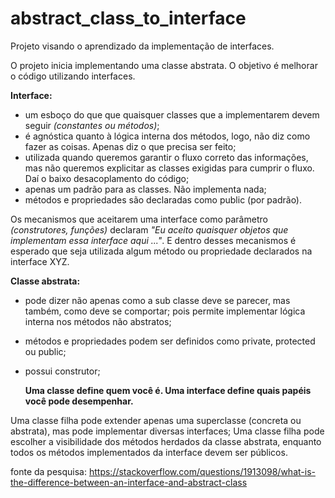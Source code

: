 # abstract_class_to_interface
Projeto visando o aprendizado da implementação de interfaces.

O projeto inicia implementando uma classe abstrata. O objetivo é melhorar o código utilizando interfaces.

**Interface:**
  - um esboço do que que quaisquer classes que a implementarem devem seguir *(constantes ou métodos)*;
  - é agnóstica quanto à lógica interna dos métodos, logo, não diz como fazer as coisas. Apenas diz o que precisa ser feito;
  - utilizada quando queremos garantir o fluxo correto das informações, mas não queremos explicitar as classes exigidas para cumprir o fluxo. Daí
    o baixo desacoplamento do código;
  - apenas um padrão para as classes. Não implementa nada;
  - métodos e propriedades são declaradas como public (por padrão).

Os mecanismos que aceitarem uma interface como parâmetro *(construtores, funções)* declaram *"Eu aceito quaisquer objetos que implementam essa interface aqui ..."*.
E dentro desses mecanismos é esperado que seja utilizada algum método ou propriedade declarados na interface XYZ.

**Classe abstrata:**
  - pode dizer não apenas como a sub classe deve se parecer, mas também, como deve se comportar; pois permite implementar lógica interna nos métodos não abstratos;
  - métodos e propriedades podem ser definidos como private, protected ou public;
  - possui construtor;
    
    **Uma classe define quem você é. Uma interface define quais papéis você pode desempenhar.**
    
Uma classe filha pode extender apenas uma superclasse (concreta ou abstrata), mas pode implementar diversas interfaces;
Uma classe filha pode escolher a visibilidade dos métodos herdados da classe abstrata, enquanto todos os métodos implementados da interface devem ser públicos.

fonte da pesquisa: https://stackoverflow.com/questions/1913098/what-is-the-difference-between-an-interface-and-abstract-class
